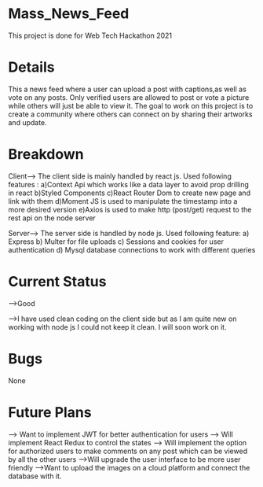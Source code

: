 # Mass_News_Feed
This project is done for Web Tech Hackathon 2021

# Details
This a news feed where a user can upload a post with captions,as well as vote on any posts. Only verified users are allowed to post or vote a picture while others will just be 
able to view it. The goal to work on this project is to create a community where others can connect on by sharing their artworks and update.

# Breakdown
Client--> The client side is mainly handled by react js.
          Used following features :
          a)Context Api which works like a data layer to avoid prop drilling in react
          b)Styled Components
          c)React Router Dom to create new page and link with them
          d)Moment JS is used to manipulate the timestamp into a more desired version
          e)Axios is used to make http (post/get) request to the rest api on the node server
          
Server--> The server side is handled by node js.
          Used following feature:
          a) Express
          b) Multer for file uploads
          c) Sessions and cookies for user authentication
          d) Mysql database connections to work with different queries
          
 # Current Status
 -->Good
 
 -->I have used clean coding on the client side but as I am quite new on working with node js I could not keep it clean. I will soon work on it.
 
 # Bugs
 None
 
 # Future Plans
 
 --> Want to implement JWT for better authentication for users
 --> Will implement React Redux to control the states
 --> Will implement the option for authorized users to make comments on any post which can be viewed by all the other users
 -->Will upgrade the user interface to be more user friendly
 -->Want to upload the images on a cloud platform and connect the database with it.
 
 
